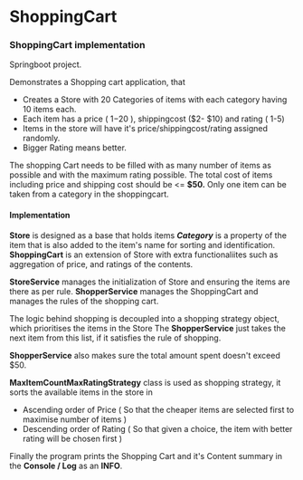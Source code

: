 # ShoppingCart
### ShoppingCart implementation 

Springboot project.

Demonstrates a Shopping cart application, that 
- Creates a Store with 20 Categories of items with each category having 10 items each.
- Each item has a price ( $1-$20 ), shippingcost ($2- $10) and rating ( 1-5)
- Items in the store will have it's price/shippingcost/rating assigned randomly.
- Bigger Rating means better.

The shopping Cart needs to be filled with as many number of items as possible and with the maximum rating possible.
The total cost of items including price and shipping cost should be <= **$50.**
Only one item can be taken from a category in the shoppingcart.


#### Implementation

**Store** is designed as a base that holds items
***Category*** is a property of the item that is also added to the item's name for sorting and identification.
**ShoppingCart** is an extension of Store with extra functionaliites such as aggregation of price, and ratings of the contents.

**StoreService** manages the initialization of Store and ensuring the items are there as per rule.
**ShopperService** manages the ShoppingCart and manages the rules of the shopping cart.

The logic behind shopping is decoupled into a shopping strategy object, which prioritises the items in the Store 
The **ShopperService** just takes the next item from this list, if it satisfies the rule of shopping.

**ShopperService** also makes sure the total amount spent doesn't exceed $50.

**MaxItemCountMaxRatingStrategy** class is used as shopping strategy, it sorts the available items in the store in 
 -  Ascending order of Price   ( So that the cheaper items are selected first to maximise number of items )
 -   Descending order of Rating ( So that given a choice, the item with better rating will be chosen first )
   
Finally the program prints the Shopping Cart and it's Content summary in the **Console / Log**  as  an **INFO**.


